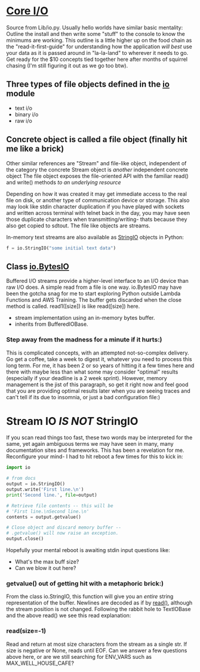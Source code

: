 # [Core I/O](https://docs.python.org/3/library/io.html#module-io)

Source from Lib/io.py. Usually hello worlds have similar basic mentality: Outline the install and then write some "stuff" to the console to know the minimums are working. This outline is a little higher up on the food chain as the "read-it-first-guide" for understanding how the application *will best* use your data as it is passed around in "la-la-land" to wherever it needs to go. Get ready for the $10 concepts tied together here after months of squirrel chasing (I'm still figuring it out as we go too btw). 

## Three types of file objects defined in the [io]() module
* text i/o
* binary i/o
* raw i/o

## Concrete object is called a file object (finally hit me like a brick)

Other similar references are "Stream" and file-like object, independent of the category the concrete Stream object is *another* independent concrete object The file object exposes the file-oriented API with the familiar read() and write() methods *to an underlying resource*

Depending on how it was created it may get immediate access to the real file on disk, or another type of communication device or storage. This also may look like stdin character duplication if you have played with sockets and written across terminal with telnet back in the day, you may have seen those duplicate characters when transmitting/writing- thats because they also get copied to sdtout. The file like objects are streams.

In-memory text streams are also available as [StringIO](https://docs.python.org/3/library/io.html#io.StringIO) objects in Python:

```py
f = io.StringIO("some initial text data")
```

## Class [io.BytesIO](https://docs.python.org/3/library/io.html#io.BytesIO)
Buffered I/O streams provide a higher-level interface to an I/O device than raw I/O does. A simple read from a file is one way. io.BytesIO may have been the gotcha snag for me to start exploring Python outside Lambda Functions and AWS Training. The buffer gets discarded when the close method is called. read1(\[size\]) is like read(\[size\]) here.

* stream implementation using an in-memory bytes buffer.
* inherits from BufferedIOBase. 

### Step away from the madness for a minute if it hurts:)

This is complicated concepts, with an attempted not-so-complex delivery. Go get a coffee, take a week to digest it, whatever you need to process this long term. For me, it has been 2 or so years of hitting it a few times here and there with maybe less than what some may consider "optimal" results (especially if your deadline is a 2 week sprint). However, memory management is the jist of this paragraph, so get it right now and feel good that you are providing optimal results later when  you are seeing traces and can't tell if its due to insomnia, or just a bad configuration file:) 

# Stream IO *IS NOT* StringIO

If you scan read things too fast, these two words may be interpreted for the same, yet again ambiguous terms we may have seen in many, many documentation sites and frameworks. This has been a revelation for me. Reconfigure your mind- I had to hit reboot a few times for this to kick in:

```py
import io

# from docs
output = io.StringIO()
output.write('First line.\n')
print('Second line.', file=output)

# Retrieve file contents -- this will be
# 'First line.\nSecond line.\n'
contents = output.getvalue()

# Close object and discard memory buffer --
# .getvalue() will now raise an exception.
output.close()

```

Hopefully your mental reboot is awaiting stdin input questions like:
* What's the max buff size?
* Can we blow it out here? 

### getvalue() out of getting hit with a metaphoric brick:)

From the class io.StringIO, this function will give you an *entire* string representation of the buffer. Newlines are decoded as if by [read()](https://docs.python.org/3/library/io.html#io.TextIOBase.read), although the stream position is not changed. Following the rabbit hole to TextIOBase and the above read() we see this read explanation:

### read(size=-1)
Read and return at most size characters from the stream as a single str. If size is negative or None, reads until EOF. Can we answer a few questions above here, or are we still searching for ENV_VARS such as MAX_WELL_HOUSE_CAFE?